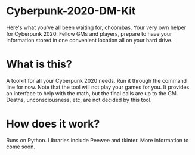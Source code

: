 # Cyberpunk-2020-DM-Kit

Here's what you've all been waiting for, choombas. Your very own helper for Cyberpunk 2020. Fellow GMs and players, prepare to have your information stored in one convenient location all on your hard drive.

# What is this?
A toolkit for all your Cyberpunk 2020 needs. Run it through the command line for now.
Note that the tool will not play your games for you. It provides an interface to help with the math, but the final calls are up to the GM. Deaths, unconsciousness, etc, are not decided by this tool.

# How does it work?
Runs on Python. Libraries include Peewee and tkinter. More information to come soon.
